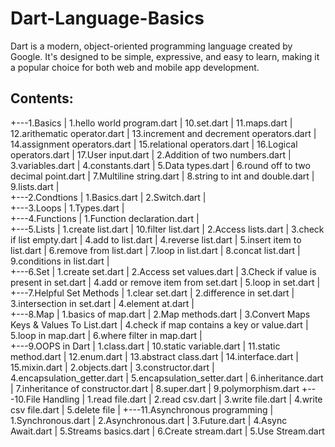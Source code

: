 # Dart-Language-Basics
Dart is a modern, object-oriented programming language created by Google. It's designed to be simple, expressive, and easy to learn, making it a popular choice for both web and mobile app development.

## Contents:
 
+---1.Basics
|       1.hello world program.dart
|       10.set.dart
|       11.maps.dart
|       12.arithematic operator.dart
|       13.increment and decrement operators.dart
|       14.assignment operators.dart
|       15.relational operators.dart
|       16.Logical operators.dart
|       17.User input.dart
|       2.Addition of two numbers.dart
|       3.variables.dart
|       4.constants.dart
|       5.Data types.dart
|       6.round off to two decimal point.dart
|       7.Multiline string.dart
|       8.string to int and double.dart
|       9.lists.dart
|          
+---2.Condtions
|       1.Basics.dart
|       2.Switch.dart
|       
+---3.Loops
|       1.Types.dart
|       
+---4.Functions
|       1.Function declaration.dart
|       
+---5.Lists
|       1.create list.dart
|       10.filter list.dart
|       2.Access lists.dart
|       3.check if list empty.dart
|       4.add to list.dart
|       4.reverse list.dart
|       5.insert item to list.dart
|       6.remove from list.dart
|       7.loop in list.dart
|       8.concat list.dart
|       9.conditions in list.dart
|       
+---6.Set
|       1.create set.dart
|       2.Access set values.dart
|       3.Check if value is present in set.dart
|       4.add or remove item from set.dart
|       5.loop in set.dart
|       
+---7.Helpful Set Methods
|       1.clear set.dart
|       2.difference in set.dart
|       3.intersection in set.dart
|       4.element at.dart
|       
+---8.Map
|       1.basics of map.dart
|       2.Map methods.dart
|       3.Convert Maps Keys & Values To List.dart
|       4.check if map contains a key or value.dart
|       5.loop in map.dart
|       6.where filter in map.dart
|       
+---9.OOPS in Dart
|       1.class.dart
|       10.static variable.dart
|       11.static method.dart
|       12.enum.dart
|       13.abstract class.dart
|       14.interface.dart
|       15.mixin.dart
|       2.objects.dart
|       3.constructor.dart
|       4.encapsulation_getter.dart
|       5.encapsulation_setter.dart
|       6.inheritance.dart
|       7.inheritance of constructor.dart
|       8.super.dart
|       9.polymorphism.dart
+---10.File Handling
|       1.read file.dart
|       2.read csv.dart
|       3.write file.dart
|       4.write csv file.dart
|       5.delete file
| 
+---11.Asynchronous programming
|       1.Synchronous.dart
|       2.Asynchronous.dart
|       3.Future.dart
|       4.Async Await.dart
|       5.Streams basics.dart
|       6.Create stream.dart
|       5.Use Stream.dart
        
